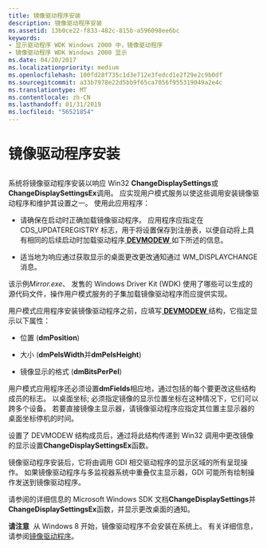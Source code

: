 ```yaml
---
title: 镜像驱动程序安装
description: 镜像驱动程序安装
ms.assetid: 13b0ce22-f833-482c-815b-a596098ee6bc
keywords:
- 显示驱动程序 WDK Windows 2000 中，镜像驱动程序
- 镜像驱动程序 WDK Windows 2000 显示
ms.date: 04/20/2017
ms.localizationpriority: medium
ms.openlocfilehash: 100fd28f735c1d3e712e3fedcd1e2f29e2c9b0df
ms.sourcegitcommit: a33b7978e22d5bb9f65ca7056f955319049a2e4c
ms.translationtype: MT
ms.contentlocale: zh-CN
ms.lasthandoff: 01/31/2019
ms.locfileid: "56521854"
---
```

# <a name="mirror-driver-installation"></a>镜像驱动程序安装


## <span id="ddk_mirror_driver_installation_gg"></span><span id="DDK_MIRROR_DRIVER_INSTALLATION_GG"></span>


系统将镜像驱动程序安装以响应 Win32 **ChangeDisplaySettings**或**ChangeDisplaySettingsEx**调用。 应实现用户模式服务以使这些调用安装镜像驱动程序和维护其设置之一。 使用此应用程序：

-   请确保在启动时正确加载镜像驱动程序。 应用程序应指定在 CDS\_UPDATEREGISTRY 标志，用于将设置保存到注册表，以便自动将上具有相同的后续启动时加载驱动程序[ **DEVMODEW** ](https://msdn.microsoft.com/library/windows/hardware/ff552837)如下所述的信息。

-   适当地为响应通过获取显示的桌面更改更改通知通过 WM\_DISPLAYCHANGE 消息。

该示例*Mirror.exe*、 发售的 Windows Driver Kit (WDK) 使用了哪些可以生成的源代码文件，操作用户模式服务的子集加载镜像驱动程序而应提供实现。

用户模式应用程序安装镜像驱动程序之前，应填写[ **DEVMODEW** ](https://msdn.microsoft.com/library/windows/hardware/ff552837)结构，它指定显示以下属性：

-   位置 (**dmPosition**)

-   大小 (**dmPelsWidth**并**dmPelsHeight**)

-   镜像显示的格式 (**dmBitsPerPel**)

用户模式应用程序还必须设置**dmFields**相应地，通过包括的每个要更改这些结构成员的标志。 以桌面坐标; 必须指定镜像的显示位置坐标在这种情况下，它们可以跨多个设备。 若要直接镜像主显示器，请镜像驱动程序应指定其位置主显示器的桌面坐标停机的时间。

设置了 DEVMODEW 结构成员后，通过将此结构传递到 Win32 调用中更改镜像的显示设置**ChangeDisplaySettingsEx**函数。

镜像驱动程序安装后，它将由调用 GDI 相交驱动程序的显示区域的所有呈现操作。 如果镜像驱动程序与多监视器系统中重叠仅主显示器，GDI 可能所有绘制操作发送到镜像驱动程序。

请参阅的详细信息的 Microsoft Windows SDK 文档**ChangeDisplaySettings**并**ChangeDisplaySettingsEx**函数，并显示更改桌面的通知。

**请注意**  从 Windows 8 开始，镜像驱动程序不会安装在系统上。 有关详细信息，请参阅[镜像驱动程序](mirror-drivers.md)。

 

 

 





